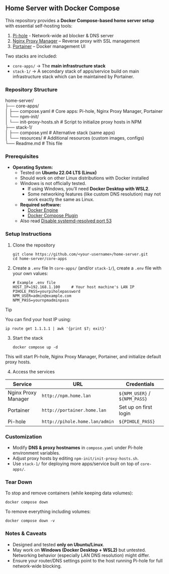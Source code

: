 ## Home Server with Docker Compose
This repository provides a **Docker Compose-based home server setup** with essential self-hosting tools:
1. [Pi-hole](https://pi-hole.net/) - Network-wide ad blocker & DNS server
2. [Nginx Proxy Manager](https://nginxproxymanager.com/) – Reverse proxy with SSL management
3. [Portainer](https://www.portainer.io/) – Docker management UI

Two stacks are included:
- `core-apps/` → The **main infrastructure stack**
- `stack-1/` → A secondary stack of apps/service build on main infrastructure stack which can be maintained by Portainer.

### Repository Structure
home-server/  
├── core-apps/  
│   ├── compose.yaml            # Core apps: Pi-hole, Nginx Proxy Manager, Portainer  
│   └── npm-init/  
│       └── init-proxy-hosts.sh # Script to initialize proxy hosts in NPM  
├── stack-1/  
│   ├── compose.yml             # Alternative stack (same apps)  
│   └── resources/              # Additional resources (custom images, configs)  
└── Readme.md                   # This file  

### Prerequisites
- **Operating System:**
  - Tested on **Ubuntu 22.04 LTS (Linux)**
  - Should work on other Linux distributions with Docker installed
  - Windows is not officially tested.
    - If using Windows, you’ll need **Docker Desktop with WSL2**.
    - Some networking features (like custom DNS resolution) may not work exactly the same as Linux.
  - **Required software:**
    - [Docker Engine](https://docs.docker.com/engine/install/)
    - [Docker Compose Plugin](https://docs.docker.com/compose/install/linux/)
  - Also read [Disable systemd-resolved port 53](https://docs.pi-hole.net/docker/tips-and-tricks/)

### Setup Instructions
1. Clone the repository   
    ```
    git clone https://github.com/<your-username>/home-server.git
    cd home-server/core-apps
    ```
2. Create a `.env` file
In `core-apps/` (and/or `stack-1/`), create a `.env` file with your own values:  
    ```
    # Example .env file
    HOST_IP=192.168.1.100     # Your host machine's LAN IP
    PIHOLE_PASS=yourpiholepassword
    NPM_USER=admin@example.com
    NPM_PASS=yournpmadminpass
    ```
> [!TIP]
> You can find your host IP using:
> ```
> ip route get 1.1.1.1 | awk '{print $7; exit}'
> ```

3. Start the stack 
    ```
    docker compose up -d
    ```
This will start Pi-hole, Nginx Proxy Manager, Portainer, and initialize default proxy hosts.   

4. Access the services   

| Service              | URL                             | Credentials                     |
|----------------------|---------------------------------|---------------------------------|
| Nginx Proxy Manager  | `http://npm.home.lan`           | `${NPM_USER}` / `${NPM_PASS}`   |
| Portainer            | `http://portainer.home.lan`     | Set up on first login           |
| Pi-hole              | `http://pihole.home.lan/admin`  | `${PIHOLE_PASS}`                |

### Customization
- Modify **DNS & proxy hostnames** in `compose.yaml` under Pi-hole environment variables.
- Adjust proxy hosts by editing `npm-init/init-proxy-hosts.sh`.
- Use `stack-1/` for deploying more apps/service built on top of `core-apps/`.

### Tear Down
To stop and remove containers (while keeping data volumes):
```
docker compose down
```
To remove everything including volumes:
```
docker compose down -v
```

### Notes & Caveats
- Designed and tested **only on Ubuntu/Linux**.
- May work on **Windows (Docker Desktop + WSL2)** but untested. Networking behavior (especially LAN DNS resolution) might differ.
- Ensure your router/DNS settings point to the host running Pi-hole for full network-wide blocking.